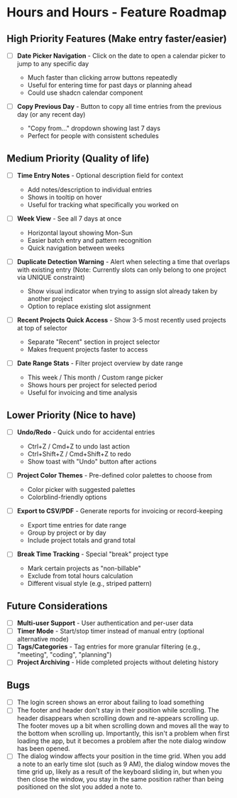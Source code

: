 # Hours and Hours - Feature Roadmap

## High Priority Features (Make entry faster/easier)

- [ ] **Date Picker Navigation** - Click on the date to open a calendar picker to jump to any specific day

  - Much faster than clicking arrow buttons repeatedly
  - Useful for entering time for past days or planning ahead
  - Could use shadcn calendar component

- [ ] **Copy Previous Day** - Button to copy all time entries from the previous day (or any recent day)

  - "Copy from..." dropdown showing last 7 days
  - Perfect for people with consistent schedules

## Medium Priority (Quality of life)

- [ ] **Time Entry Notes** - Optional description field for context

  - Add notes/description to individual entries
  - Shows in tooltip on hover
  - Useful for tracking what specifically you worked on

- [ ] **Week View** - See all 7 days at once

  - Horizontal layout showing Mon-Sun
  - Easier batch entry and pattern recognition
  - Quick navigation between weeks

- [ ] **Duplicate Detection Warning** - Alert when selecting a time that overlaps with existing entry (Note: Currently slots can only belong to one project via UNIQUE constraint)

  - Show visual indicator when trying to assign slot already taken by another project
  - Option to replace existing slot assignment

- [ ] **Recent Projects Quick Access** - Show 3-5 most recently used projects at top of selector

  - Separate "Recent" section in project selector
  - Makes frequent projects faster to access

- [ ] **Date Range Stats** - Filter project overview by date range
  - This week / This month / Custom range picker
  - Shows hours per project for selected period
  - Useful for invoicing and time analysis

## Lower Priority (Nice to have)

- [ ] **Undo/Redo** - Quick undo for accidental entries

  - Ctrl+Z / Cmd+Z to undo last action
  - Ctrl+Shift+Z / Cmd+Shift+Z to redo
  - Show toast with "Undo" button after actions

- [ ] **Project Color Themes** - Pre-defined color palettes to choose from

  - Color picker with suggested palettes
  - Colorblind-friendly options

- [ ] **Export to CSV/PDF** - Generate reports for invoicing or record-keeping

  - Export time entries for date range
  - Group by project or by day
  - Include project totals and grand total

- [ ] **Break Time Tracking** - Special "break" project type

  - Mark certain projects as "non-billable"
  - Exclude from total hours calculation
  - Different visual style (e.g., striped pattern)

## Future Considerations

- [ ] **Multi-user Support** - User authentication and per-user data
- [ ] **Timer Mode** - Start/stop timer instead of manual entry (optional alternative mode)
- [ ] **Tags/Categories** - Tag entries for more granular filtering (e.g., "meeting", "coding", "planning")
- [ ] **Project Archiving** - Hide completed projects without deleting history

## Bugs

- [ ] The login screen shows an error about failing to load something
- [ ] The footer and header don't stay in their position while scrolling. The header disappears when scrolling down and re-appears scrolling up. The footer moves up a bit when scrolling down and moves all the way to the bottom when scrolling up. Importantly, this isn't a problem when first loading the app, but it becomes a problem after the note dialog window has been opened.
- [ ] The dialog window affects your position in the time grid. When you add a note to an early time slot (such as 9 AM), the dialog window moves the time grid up, likely as a result of the keyboard sliding in, but when you then close the window, you stay in the same position rather than being positioned on the slot you added a note to.
